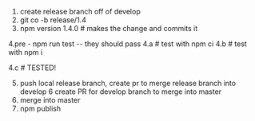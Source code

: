 1. create release branch off of develop
2. git co -b release/1.4
3. npm version 1.4.0 # makes the change and commits it


4.pre - npm run test -- they should pass
4.a # test with npm ci
4.b # test with npm i

4.c # TESTED!

5. push local release branch, create pr to merge release branch into develop
6  create PR for develop branch to merge into master
7. merge into master
8. npm publish


